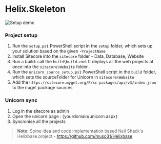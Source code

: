 
# Helix.Skeleton

![Setup demo](https://raw.githubusercontent.com/trnktms/Helix.Skeleton/master/setup/setup.gif)

### Project setup
 1. Run the `setup.ps1` PowerShell script in the `setup` folder, which sets up your solution based on the given `-ProjectName`
 2. Install Sitecore into the `sitecore` folder - Data, Database, Website
 3. Run a build: call the `build\build.cmd`. It deploys all the web projects at once into the `sitecore\Website` folder.
 4. Run the `unicorn_source_setup.ps1` PowerShell script in the `build` folder, which sets the sourceFolder for Unicorn in `sitecore\Website`
 5. Add the `https://sitecore.myget.org/F/sc-packages/api/v3/index.json` to the nuget package sources

### Unicorn sync
 1. Log in the sitecore as admin
 2. Open the unicorn page : {yourdomain/unicorn.aspx}
 3. Syncronise all the projects

> **Note:** Some idea and code implementation based Neil Shack's Helixbase project - https://github.com/muso31/Helixbase